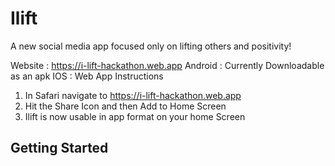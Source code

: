 # Ilift

A new social media app focused only on lifting others and positivity!


Website : https://i-lift-hackathon.web.app
Android : Currently Downloadable as an apk 
IOS : Web App Instructions
1. In Safari navigate to https://i-lift-hackathon.web.app
2. Hit the Share Icon and then Add to Home Screen
3. Ilift is now usable in app format on your home Screen


## Getting Started
